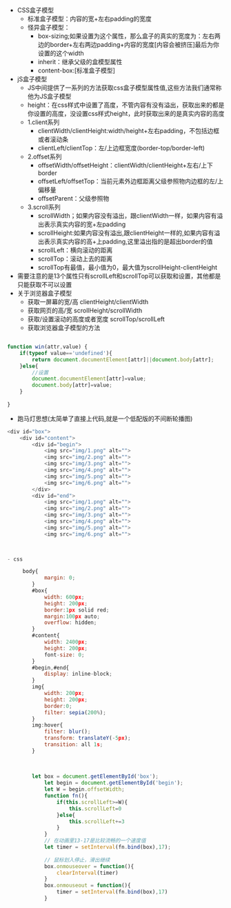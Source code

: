 - CSS盒子模型
  - 标准盒子模型：内容的宽+左右padding的宽度
  - 怪异盒子模型：
     - box-sizing;如果设置为这个属性，那么盒子的真实的宽度为：左右两边的border+左右两边padding+内容的宽度[内容会被挤压]最后为你设置的这个width
     - inherit：继承父级的盒模型属性
     - content-box:[标准盒子模型]
- jS盒子模型
  - JS中间提供了一系列的方法获取css盒子模型属性值,这些方法我们通常称他为JS盒子模型
  - height：在css样式中设置了高度，不管内容有没有溢出，获取出来的都是你设置的高度，没设置css样式height，此时获取出来的是真实内容的高度
  - 1.client系列
     - clientWidth/clientHeight:width/height+左右padding，不包括边框或者滚动条
     - clientLeft/clientTop：左/上边框宽度(border-top/border-left)
  - 2.offset系列
     - offsetWidth/offsetHeight：clientWidth/clientHeight+左右/上下border
     - offsetLeft/offsetTop：当前元素外边框距离父级参照物内边框的左/上偏移量
     - offsetParent：父级参照物
  - 3.scroll系列
     - scrollWidth；如果内容没有溢出，跟clientWidth一样，如果内容有溢出表示真实内容的宽+左padding
     - scrollHeight:如果内容没有溢出,跟clientHeight一样的,如果内容有溢出表示真实内容的高+上padding,这里溢出指的是超出border的值
     - scrollLeft：横向滚动的距离
     - scrollTop：滚动上去的距离
     - scrollTop有最值，最小值为0，最大值为scrollHeight-clientHeight
- 需要注意的是13个属性只有scrollLeft和scrollTop可以获取和设置，其他都是只能获取不可以设置
- 关于浏览器盒子模型
  - 获取一屏幕的宽/高  clientHeight/clientWidth
  - 获取网页的高/宽    scrollHeight/scrollWidth
  - 获取/设置滚动的高度或者宽度   scrollTop/scrollLeft
  - 获取浏览器盒子模型的方法
```js

function win(attr,value) {
    if(typeof value=='undefined'){
        return document.documentElement[attr]||document.body[attr];
    }else{
        //设置
        document.documentElement[attr]=value;
        document.body[attr]=value;
    }
  
}
```    
- 跑马灯思想(太简单了直接上代码,就是一个低配版的不间断轮播图)
```js
<div id="box">
    <div id="content">
        <div id="begin">
            <img src="img/1.png" alt="">
            <img src="img/2.png" alt="">
            <img src="img/3.png" alt="">
            <img src="img/4.png" alt="">
            <img src="img/5.png" alt="">
            <img src="img/6.png" alt="">
        </div>
        <div id="end">
            <img src="img/1.png" alt="">
            <img src="img/2.png" alt="">
            <img src="img/3.png" alt="">
            <img src="img/4.png" alt="">
            <img src="img/5.png" alt="">
            <img src="img/6.png" alt="">
   


- css 

     body{
            margin: 0;
        }
        #box{
            width: 600px;
            height: 200px;
            border:1px solid red;
            margin:100px auto;
            overflow: hidden;
        }
        #content{
            width: 2400px;
            height: 200px;
            font-size: 0;
        }
        #begin,#end{
            display: inline-block;
        }
        img{
            width: 200px;
            height: 200px;
            border:0;
            filter: sepia(200%);
        }
        img:hover{
            filter: blur();
            transform: translateY(-5px);
            transition: all 1s;
        }
        
        
        
        let box = document.getElementById('box');
            let begin = document.getElementById('begin');
            let W = begin.offsetWidth;
            function fn(){
                if(this.scrollLeft>=W){
                    this.scrollLeft=0
                }else{
                    this.scrollLeft+=3
                }
            }
            // 在动画里13-17是比较流畅的一个速度值
            let timer = setInterval(fn.bind(box),17);
        
            // 鼠标划入停止，滑出继续
            box.onmouseover = function(){
                clearInterval(timer)
            }
            box.onmouseout = function(){
                timer = setInterval(fn.bind(box),17)
            }
```
                 